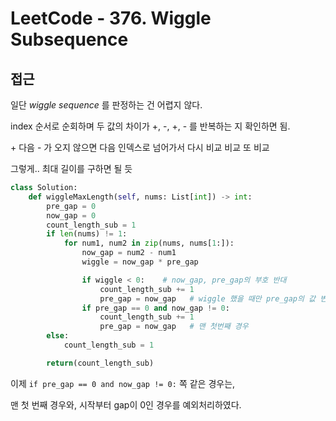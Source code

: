 # LeetCode - 376. Wiggle Subsequence



## 접근

일단 *wiggle sequence* 를 판정하는 건 어렵지 않다.

index 순서로 순회하며 두 값의 차이가 +, -, +, - 를 반복하는 지 확인하면 됨.

\+ 다음 - 가 오지 않으면 다음 인덱스로 넘어가서 다시 비교 비교 또 비교

그렇게.. 최대 길이를 구하면 될 듯

```python
class Solution:
    def wiggleMaxLength(self, nums: List[int]) -> int:
        pre_gap = 0
        now_gap = 0
        count_length_sub = 1
        if len(nums) != 1:
            for num1, num2 in zip(nums, nums[1:]):
                now_gap = num2 - num1
                wiggle = now_gap * pre_gap

                if wiggle < 0:    # now_gap, pre_gap의 부호 반대
                    count_length_sub += 1
                    pre_gap = now_gap   # wiggle 했을 때만 pre_gap의 값 변경
                if pre_gap == 0 and now_gap != 0:
                    count_length_sub += 1
                    pre_gap = now_gap   # 맨 첫번째 경우
        else:
            count_length_sub = 1

        return(count_length_sub)
```

이제 `if pre_gap == 0 and now_gap != 0:` 쪽 같은 경우는,

맨 첫 번째 경우와, 시작부터 gap이 0인 경우를 예외처리하였다.
